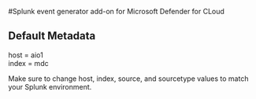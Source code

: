 #Splunk event generator add-on for Microsoft Defender for CLoud

Default Metadata
-----------------------
host = aio1\
index = mdc

Make sure to change host, index, source, and sourcetype values to match your Splunk environment.
